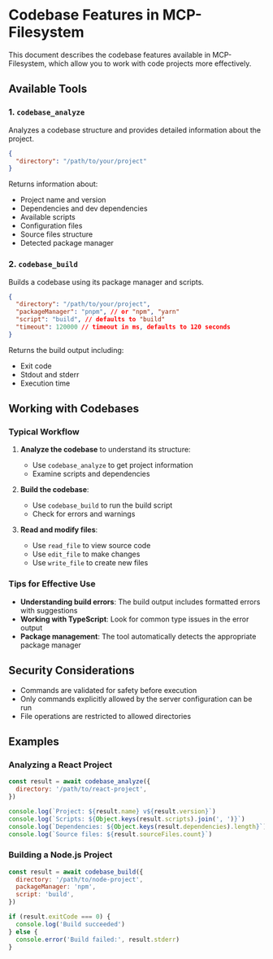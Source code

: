 # Codebase Features in MCP-Filesystem

This document describes the codebase features available in MCP-Filesystem, which allow you to work with code projects more effectively.

## Available Tools

### 1. `codebase_analyze`

Analyzes a codebase structure and provides detailed information about the project.

```json
{
  "directory": "/path/to/your/project"
}
```

Returns information about:

- Project name and version
- Dependencies and dev dependencies
- Available scripts
- Configuration files
- Source files structure
- Detected package manager

### 2. `codebase_build`

Builds a codebase using its package manager and scripts.

```json
{
  "directory": "/path/to/your/project",
  "packageManager": "pnpm", // or "npm", "yarn"
  "script": "build", // defaults to "build"
  "timeout": 120000 // timeout in ms, defaults to 120 seconds
}
```

Returns the build output including:

- Exit code
- Stdout and stderr
- Execution time

## Working with Codebases

### Typical Workflow

1. **Analyze the codebase** to understand its structure:

   - Use `codebase_analyze` to get project information
   - Examine scripts and dependencies

2. **Build the codebase**:

   - Use `codebase_build` to run the build script
   - Check for errors and warnings

3. **Read and modify files**:
   - Use `read_file` to view source code
   - Use `edit_file` to make changes
   - Use `write_file` to create new files

### Tips for Effective Use

- **Understanding build errors**: The build output includes formatted errors with suggestions
- **Working with TypeScript**: Look for common type issues in the error output
- **Package management**: The tool automatically detects the appropriate package manager

## Security Considerations

- Commands are validated for safety before execution
- Only commands explicitly allowed by the server configuration can be run
- File operations are restricted to allowed directories

## Examples

### Analyzing a React Project

```javascript
const result = await codebase_analyze({
  directory: '/path/to/react-project',
})

console.log(`Project: ${result.name} v${result.version}`)
console.log(`Scripts: ${Object.keys(result.scripts).join(', ')}`)
console.log(`Dependencies: ${Object.keys(result.dependencies).length}`)
console.log(`Source files: ${result.sourceFiles.count}`)
```

### Building a Node.js Project

```javascript
const result = await codebase_build({
  directory: '/path/to/node-project',
  packageManager: 'npm',
  script: 'build',
})

if (result.exitCode === 0) {
  console.log('Build succeeded')
} else {
  console.error('Build failed:', result.stderr)
}
```
